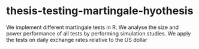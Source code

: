 # thesis-testing-martingale-hyothesis
We implement different martingale tests in R. We analyse the size and power performance of all tests by performing simulation studies. We apply the tests on daily exchange rates relative to the US dollar
